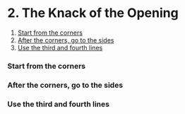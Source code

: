 # 2. The Knack of the Opening

1. [Start from the corners](2.-the-knack-of-the-opening.md#start-from-the-corners)
2. [After the corners, go to the sides](2.-the-knack-of-the-opening.md#after-the-corners-go-to-the-sides)
3. [Use the third and fourth lines](2.-the-knack-of-the-opening.md#use-the-third-and-fourth-lines)

### Start from the corners

### After the corners, go to the sides

### Use the third and fourth lines

